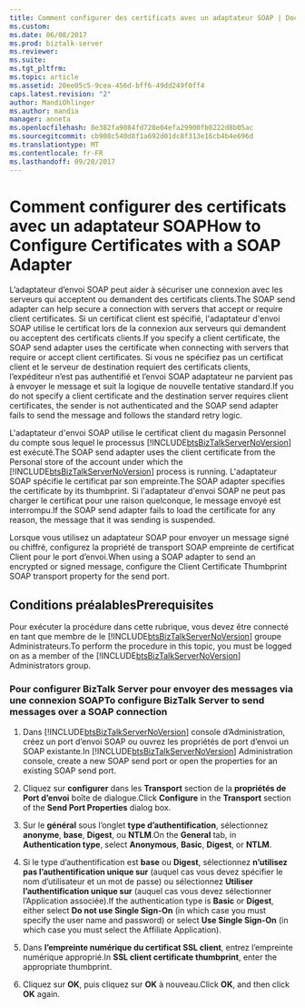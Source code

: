 ```yaml
---
title: Comment configurer des certificats avec un adaptateur SOAP | Documents Microsoft
ms.custom: 
ms.date: 06/08/2017
ms.prod: biztalk-server
ms.reviewer: 
ms.suite: 
ms.tgt_pltfrm: 
ms.topic: article
ms.assetid: 20ee05c5-9cea-456d-bff6-49dd249f0ff4
caps.latest.revision: "2"
author: MandiOhlinger
ms.author: mandia
manager: anneta
ms.openlocfilehash: 8e382fa9084fd728e04efa29900fb0222d8b05ac
ms.sourcegitcommit: cb908c540d8f1a692d01dc8f313e16cb4b4e696d
ms.translationtype: MT
ms.contentlocale: fr-FR
ms.lasthandoff: 09/20/2017
---
```

# <a name="how-to-configure-certificates-with-a-soap-adapter"></a><span data-ttu-id="ba82a-102">Comment configurer des certificats avec un adaptateur SOAP</span><span class="sxs-lookup"><span data-stu-id="ba82a-102">How to Configure Certificates with a SOAP Adapter</span></span>
<span data-ttu-id="ba82a-103">L’adaptateur d’envoi SOAP peut aider à sécuriser une connexion avec les serveurs qui acceptent ou demandent des certificats clients.</span><span class="sxs-lookup"><span data-stu-id="ba82a-103">The SOAP send adapter can help secure a connection with servers that accept or require client certificates.</span></span> <span data-ttu-id="ba82a-104">Si un certificat client est spécifié, l'adaptateur d'envoi SOAP utilise le certificat lors de la connexion aux serveurs qui demandent ou acceptent des certificats clients.</span><span class="sxs-lookup"><span data-stu-id="ba82a-104">If you specify a client certificate, the SOAP send adapter uses the certificate when connecting with servers that require or accept client certificates.</span></span> <span data-ttu-id="ba82a-105">Si vous ne spécifiez pas un certificat client et le serveur de destination requiert des certificats clients, l’expéditeur n’est pas authentifié et l’envoi SOAP adaptateur ne parvient pas à envoyer le message et suit la logique de nouvelle tentative standard.</span><span class="sxs-lookup"><span data-stu-id="ba82a-105">If you do not specify a client certificate and the destination server requires client certificates, the sender is not authenticated and the SOAP send adapter fails to send the message and follows the standard retry logic.</span></span>  
  
 <span data-ttu-id="ba82a-106">L'adaptateur d'envoi SOAP utilise le certificat client du magasin Personnel du compte sous lequel le processus [!INCLUDE[btsBizTalkServerNoVersion](../includes/btsbiztalkservernoversion-md.md)] est exécuté.</span><span class="sxs-lookup"><span data-stu-id="ba82a-106">The SOAP send adapter uses the client certificate from the Personal store of the account under which the [!INCLUDE[btsBizTalkServerNoVersion](../includes/btsbiztalkservernoversion-md.md)] process is running.</span></span> <span data-ttu-id="ba82a-107">L'adaptateur SOAP spécifie le certificat par son empreinte.</span><span class="sxs-lookup"><span data-stu-id="ba82a-107">The SOAP adapter specifies the certificate by its thumbprint.</span></span> <span data-ttu-id="ba82a-108">Si l'adaptateur d'envoi SOAP ne peut pas charger le certificat pour une raison quelconque, le message envoyé est interrompu.</span><span class="sxs-lookup"><span data-stu-id="ba82a-108">If the SOAP send adapter fails to load the certificate for any reason, the message that it was sending is suspended.</span></span>  
  
 <span data-ttu-id="ba82a-109">Lorsque vous utilisez un adaptateur SOAP pour envoyer un message signé ou chiffré, configurez la propriété de transport SOAP empreinte de certificat Client pour le port d’envoi.</span><span class="sxs-lookup"><span data-stu-id="ba82a-109">When using a SOAP adapter to send an encrypted or signed message, configure the Client Certificate Thumbprint SOAP transport property for the send port.</span></span>  
  
## <a name="prerequisites"></a><span data-ttu-id="ba82a-110">Conditions préalables</span><span class="sxs-lookup"><span data-stu-id="ba82a-110">Prerequisites</span></span>  
 <span data-ttu-id="ba82a-111">Pour exécuter la procédure dans cette rubrique, vous devez être connecté en tant que membre de le [!INCLUDE[btsBizTalkServerNoVersion](../includes/btsbiztalkservernoversion-md.md)] groupe Administrateurs.</span><span class="sxs-lookup"><span data-stu-id="ba82a-111">To perform the procedure in this topic, you must be logged on as a member of the [!INCLUDE[btsBizTalkServerNoVersion](../includes/btsbiztalkservernoversion-md.md)] Administrators group.</span></span>  
  
### <a name="to-configure-biztalk-server-to-send-messages-over-a-soap-connection"></a><span data-ttu-id="ba82a-112">Pour configurer BizTalk Server pour envoyer des messages via une connexion SOAP</span><span class="sxs-lookup"><span data-stu-id="ba82a-112">To configure BizTalk Server to send messages over a SOAP connection</span></span>  
  
1.  <span data-ttu-id="ba82a-113">Dans [!INCLUDE[btsBizTalkServerNoVersion](../includes/btsbiztalkservernoversion-md.md)] console d’Administration, créez un port d’envoi SOAP ou ouvrez les propriétés de port d’envoi un SOAP existante.</span><span class="sxs-lookup"><span data-stu-id="ba82a-113">In [!INCLUDE[btsBizTalkServerNoVersion](../includes/btsbiztalkservernoversion-md.md)] Administration console, create a new SOAP send port or open the properties for an existing SOAP send port.</span></span>  
  
2.  <span data-ttu-id="ba82a-114">Cliquez sur **configurer** dans les **Transport** section de la **propriétés de Port d’envoi** boîte de dialogue.</span><span class="sxs-lookup"><span data-stu-id="ba82a-114">Click **Configure** in the **Transport** section of the **Send Port Properties** dialog box.</span></span>  
  
3.  <span data-ttu-id="ba82a-115">Sur le **général** sous l’onglet **type d’authentification**, sélectionnez **anonyme**, **base**, **Digest**, ou **NTLM**.</span><span class="sxs-lookup"><span data-stu-id="ba82a-115">On the **General** tab, in **Authentication type**, select **Anonymous**, **Basic**, **Digest**, or **NTLM**.</span></span>  
  
4.  <span data-ttu-id="ba82a-116">Si le type d’authentification est **base** ou **Digest**, sélectionnez **n’utilisez pas l’authentification unique sur** (auquel cas vous devez spécifier le nom d’utilisateur et un mot de passe) ou sélectionnez  **Utiliser l’authentification unique sur** (auquel cas vous devez sélectionner l’Application associée).</span><span class="sxs-lookup"><span data-stu-id="ba82a-116">If the authentication type is **Basic** or **Digest**, either select **Do not use Single Sign-On** (in which case you must specify the user name and password) or select **Use Single Sign-On** (in which case you must select the Affiliate Application).</span></span>  
  
5.  <span data-ttu-id="ba82a-117">Dans **l’empreinte numérique du certificat SSL client**, entrez l’empreinte numérique approprié.</span><span class="sxs-lookup"><span data-stu-id="ba82a-117">In **SSL client certificate thumbprint**, enter the appropriate thumbprint.</span></span>  
  
6.  <span data-ttu-id="ba82a-118">Cliquez sur **OK**, puis cliquez sur **OK** à nouveau.</span><span class="sxs-lookup"><span data-stu-id="ba82a-118">Click **OK**, and then click **OK** again.</span></span>